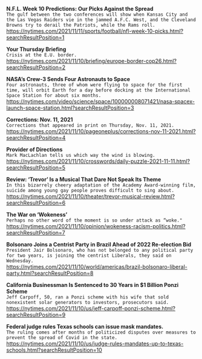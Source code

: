 **N.F.L. Week 10 Predictions: Our Picks Against the Spread**\
`The gulf between the two conferences will show when Kansas City and the Las Vegas Raiders vie in the jammed A.F.C. West, and the Cleveland Browns try to derail the Patriots, while the Rams roll.`\
https://nytimes.com/2021/11/11/sports/football/nfl-week-10-picks.html?searchResultPosition=1

**Your Thursday Briefing**\
`Crisis at the E.U. border.`\
https://nytimes.com/2021/11/10/briefing/europe-border-cop26.html?searchResultPosition=2

**NASA’s Crew-3 Sends Four Astronauts to Space**\
`Four astronauts, three of whom were flying to space for the first time, will orbit Earth for a day before docking at the International Space Station for about six months.`\
https://nytimes.com/video/science/space/100000008071421/nasa-spacex-launch-space-station.html?searchResultPosition=3

**Corrections: Nov. 11, 2021**\
`Corrections that appeared in print on Thursday, Nov. 11, 2021.`\
https://nytimes.com/2021/11/10/pageoneplus/corrections-nov-11-2021.html?searchResultPosition=4

**Provider of Directions**\
`Mark MacLachlan tells us which way the wind is blowing.`\
https://nytimes.com/2021/11/10/crosswords/daily-puzzle-2021-11-11.html?searchResultPosition=5

**Review: ‘Trevor’ Is a Musical That Dare Not Speak Its Theme**\
`In this bizarrely cheery adaptation of the Academy Award-winning film, suicide among young gay people proves difficult to sing about.`\
https://nytimes.com/2021/11/10/theater/trevor-musical-review.html?searchResultPosition=6

**The War on ‘Wokeness’**\
`Perhaps no other word of the moment is so under attack as “woke."`\
https://nytimes.com/2021/11/10/opinion/wokeness-racism-politics.html?searchResultPosition=7

**Bolsonaro Joins a Centrist Party in Brazil Ahead of 2022 Re-election Bid**\
`President Jair Bolsonaro, who has not belonged to any political party for two years, is joining the centrist Liberals, they said on Wednesday.`\
https://nytimes.com/2021/11/10/world/americas/brazil-bolsonaro-liberal-party.html?searchResultPosition=8

**California Businessman Is Sentenced to 30 Years in $1 Billion Ponzi Scheme**\
`Jeff Carpoff, 50, ran a Ponzi scheme with his wife that sold nonexistent solar generators to investors, prosecutors said.`\
https://nytimes.com/2021/11/10/us/jeff-carpoff-ponzi-scheme.html?searchResultPosition=9

**Federal judge rules Texas schools can issue mask mandates.**\
`The ruling comes after months of politicized disputes over measures to prevent the spread of Covid in the state.`\
https://nytimes.com/2021/11/10/us/judge-rules-mandates-up-to-texas-schools.html?searchResultPosition=10

